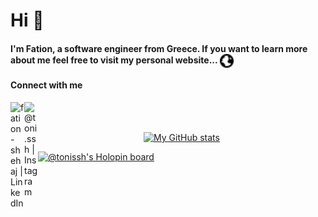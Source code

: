 # Hi 👋

#### I'm Fation, a software engineer from Greece. If you want to learn more about me feel free to visit my personal website... [<img align="center" alt="fationsh.github.io | Webpage" width="22px" src="https://raw.githubusercontent.com/iconic/open-iconic/master/svg/globe.svg" />][webpage]

#### Connect with me

[<img align="left" alt="fation-shehaj | LinkedIn" width="22px" src="https://cdn.jsdelivr.net/npm/simple-icons@v3/icons/linkedin.svg" />][linkedin]
[<img align="left" alt="@toni.ssh | Instagram" width="22px" src="https://cdn.jsdelivr.net/npm/simple-icons@3.4.0/icons/instagram.svg" />][instagram]

[linkedin]: https://linkedin.com/in/fation-shehaj
[instagram]: https://www.instagram.com/toni.ssh/
[webpage]: https://fationsh.github.io/myPort/

<br><br>

<a align="center" href="https://github.com/FationSH">
  <p align="center">
    <img src="https://github-readme-stats.vercel.app/api?username=FationSH&show_icons=true&count_private=true&theme=tokyonight" alt="My GitHub stats" width="465"/>
  </p>
</a>

[![@tonissh's Holopin board](https://holopin.me/tonissh)](https://holopin.io/@tonissh)

